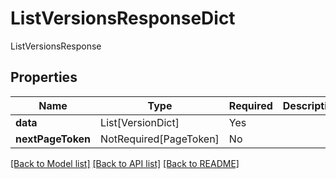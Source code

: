 # ListVersionsResponseDict

ListVersionsResponse

## Properties
| Name | Type | Required | Description |
| ------------ | ------------- | ------------- | ------------- |
**data** | List[VersionDict] | Yes |  |
**nextPageToken** | NotRequired[PageToken] | No |  |


[[Back to Model list]](../../README.md#models-v2-link) [[Back to API list]](../../README.md#documentation-for-api-endpoints) [[Back to README]](../../README.md)
